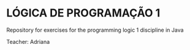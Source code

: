 # LÓGICA DE PROGRAMAÇÃO 1

Repository for exercises for the programming logic 1 discipline in Java

Teacher: Adriana
 
